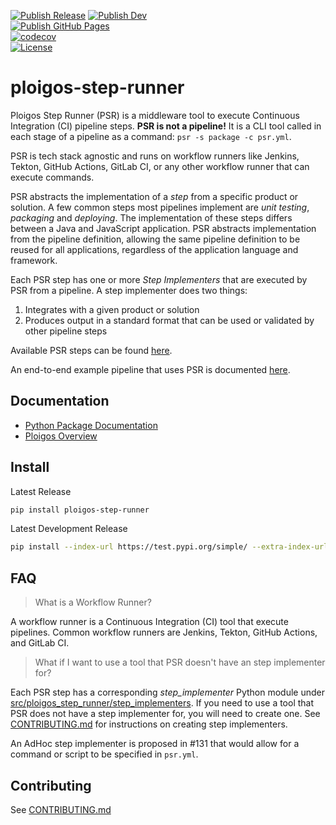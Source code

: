 [![Publish Release](https://github.com/ploigos/ploigos-step-runner/workflows/Publish%20Release/badge.svg)](https://github.com/ploigos/ploigos-step-runner/actions?query=workflow%3A%22Publish+Release%22)
[![Publish Dev](https://github.com/ploigos/ploigos-step-runner/workflows/Publish%20Dev/badge.svg?branch=main)](https://github.com/ploigos/ploigos-step-runner/actions?query=workflow%3A%22Publish+Dev%22+branch%3Amain)
<br />
[![Publish GitHub Pages](https://github.com/ploigos/ploigos-step-runner/workflows/Publish%20GitHub%20Pages/badge.svg?branch=main)](https://github.com/ploigos/ploigos-step-runner/actions?query=workflow%3A%22Publish+GitHub+Pages%22+branch%3Amain)
<br />
[![codecov](https://codecov.io/gh/ploigos/ploigos-step-runner/branch/main/graph/badge.svg)](https://codecov.io/gh/ploigos/ploigos-step-runner)
<br />
[![License](https://img.shields.io/github/license/ploigos/ploigos-step-runner?color=informational)](LICENSE)

# ploigos-step-runner

Ploigos Step Runner (PSR) is a middleware tool to execute Continuous
Integration (CI) pipeline steps.  **PSR is not a pipeline!** It is a CLI tool
called in each stage of a pipeline as a command: `psr -s package -c psr.yml`.

PSR is tech stack agnostic and runs on workflow runners like Jenkins, Tekton,
GitHub Actions, GitLab CI, or any other workflow runner that can execute
commands.

PSR abstracts the implementation of a *step* from a specific product or
solution. A few common steps most pipelines implement are *unit testing*,
*packaging* and *deploying*. The implementation of these steps differs between
a Java and JavaScript application. PSR abstracts implementation from the
pipeline definition, allowing the same pipeline definition to be reused for all
applications, regardless of the application language and framework.

Each PSR step has one or more *Step Implementers* that are executed by PSR from
a pipeline. A step implementer does two things:

1. Integrates with a given product or solution
2. Produces output in a standard format that can be used or validated by other
pipeline steps

Available PSR steps can be found
[here](https://ploigos.github.io/ploigos-step-runner/#step-configuration).

An end-to-end example pipeline that uses PSR is documented
[here](docs/end-to-end.md).

## Documentation

- [Python Package Documentation](https://ploigos.github.io/ploigos-step-runner/)
- [Ploigos Overview](https://ploigos.github.io/ploigos-docs/)

## Install

Latest Release

```bash
pip install ploigos-step-runner
```

Latest Development Release

```bash
pip install --index-url https://test.pypi.org/simple/ --extra-index-url https://pypi.org/simple ploigos-step-runner
```

## FAQ

> What is a Workflow Runner?

A workflow runner is a Continuous Integration (CI) tool that execute pipelines. Common workflow runners are Jenkins, Tekton, GitHub Actions, and GitLab CI.

> What if I want to use a tool that PSR doesn't have an step implementer for?

Each PSR step has a corresponding *step_implementer* Python module under
[src/ploigos_step_runner/step_implementers](src/ploigos_step_runner/step_implementers).
If you need to use a tool that PSR does not have a step implementer for, you
will need to create one. See [CONTRIBUTING.md](CONTRIBUTING.md) for
instructions on creating step implementers.

An AdHoc step implementer is proposed in #131 that would allow for a command or
script to be specified in `psr.yml`.

## Contributing

See [CONTRIBUTING.md](CONTRIBUTING.md)
